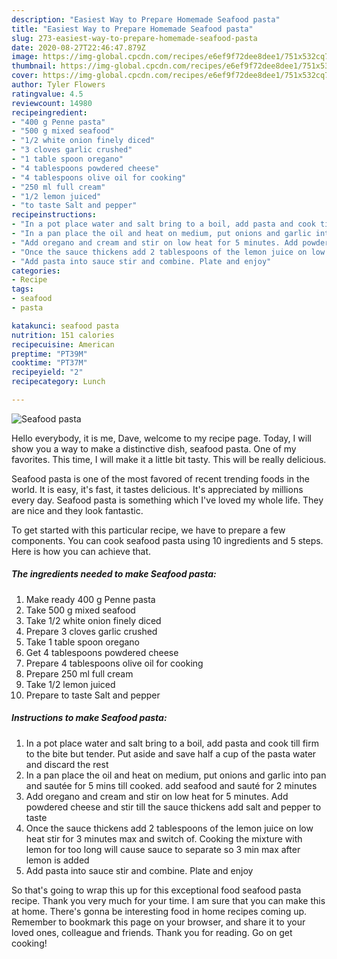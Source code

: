 ```yaml
---
description: "Easiest Way to Prepare Homemade Seafood pasta"
title: "Easiest Way to Prepare Homemade Seafood pasta"
slug: 273-easiest-way-to-prepare-homemade-seafood-pasta
date: 2020-08-27T22:46:47.879Z
image: https://img-global.cpcdn.com/recipes/e6ef9f72dee8dee1/751x532cq70/seafood-pasta-recipe-main-photo.jpg
thumbnail: https://img-global.cpcdn.com/recipes/e6ef9f72dee8dee1/751x532cq70/seafood-pasta-recipe-main-photo.jpg
cover: https://img-global.cpcdn.com/recipes/e6ef9f72dee8dee1/751x532cq70/seafood-pasta-recipe-main-photo.jpg
author: Tyler Flowers
ratingvalue: 4.5
reviewcount: 14980
recipeingredient:
- "400 g Penne pasta"
- "500 g mixed seafood"
- "1/2 white onion finely diced"
- "3 cloves garlic crushed"
- "1 table spoon oregano"
- "4 tablespoons powdered cheese"
- "4 tablespoons olive oil for cooking"
- "250 ml full cream"
- "1/2 lemon juiced"
- "to taste Salt and pepper"
recipeinstructions:
- "In a pot place water and salt bring to a boil, add pasta and cook till firm to the bite but tender. Put aside and save half a cup of the pasta water and discard the rest"
- "In a pan place the oil and heat on medium, put onions and garlic into pan and sautée for 5 mins till cooked. add seafood and sauté for 2 minutes"
- "Add oregano and cream and stir on low heat for 5 minutes. Add powdered cheese and stir till the sauce thickens add salt and pepper to taste"
- "Once the sauce thickens add 2 tablespoons of the lemon juice on low heat stir for 3 minutes max and switch of. Cooking the mixture with lemon for too long will cause sauce to separate so 3 min max after lemon is added"
- "Add pasta into sauce stir and combine. Plate and enjoy"
categories:
- Recipe
tags:
- seafood
- pasta

katakunci: seafood pasta 
nutrition: 151 calories
recipecuisine: American
preptime: "PT39M"
cooktime: "PT37M"
recipeyield: "2"
recipecategory: Lunch

---
```



![Seafood pasta](https://img-global.cpcdn.com/recipes/e6ef9f72dee8dee1/751x532cq70/seafood-pasta-recipe-main-photo.jpg)

Hello everybody, it is me, Dave, welcome to my recipe page. Today, I will show you a way to make a distinctive dish, seafood pasta. One of my favorites. This time, I will make it a little bit tasty. This will be really delicious.



Seafood pasta is one of the most favored of recent trending foods in the world. It is easy, it's fast, it tastes delicious. It's appreciated by millions every day. Seafood pasta is something which I've loved my whole life. They are nice and they look fantastic.


To get started with this particular recipe, we have to prepare a few components. You can cook seafood pasta using 10 ingredients and 5 steps. Here is how you can achieve that.

<!--inarticleads1-->

##### The ingredients needed to make Seafood pasta:

1. Make ready 400 g Penne pasta
1. Take 500 g mixed seafood
1. Take 1/2 white onion finely diced
1. Prepare 3 cloves garlic crushed
1. Take 1 table spoon oregano
1. Get 4 tablespoons powdered cheese
1. Prepare 4 tablespoons olive oil for cooking
1. Prepare 250 ml full cream
1. Take 1/2 lemon juiced
1. Prepare to taste Salt and pepper




<!--inarticleads2-->

##### Instructions to make Seafood pasta:

1. In a pot place water and salt bring to a boil, add pasta and cook till firm to the bite but tender. Put aside and save half a cup of the pasta water and discard the rest
1. In a pan place the oil and heat on medium, put onions and garlic into pan and sautée for 5 mins till cooked. add seafood and sauté for 2 minutes
1. Add oregano and cream and stir on low heat for 5 minutes. Add powdered cheese and stir till the sauce thickens add salt and pepper to taste
1. Once the sauce thickens add 2 tablespoons of the lemon juice on low heat stir for 3 minutes max and switch of. Cooking the mixture with lemon for too long will cause sauce to separate so 3 min max after lemon is added
1. Add pasta into sauce stir and combine. Plate and enjoy




So that's going to wrap this up for this exceptional food seafood pasta recipe. Thank you very much for your time. I am sure that you can make this at home. There's gonna be interesting food in home recipes coming up. Remember to bookmark this page on your browser, and share it to your loved ones, colleague and friends. Thank you for reading. Go on get cooking!
